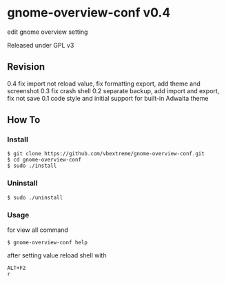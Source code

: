 # gnome-overview-conf v0.4
edit gnome overview setting</br>

Released under GPL v3

## Revision
0.4 fix import not reload value, fix formatting export, add theme and screenshot
0.3 fix crash shell
0.2 separate backup, add import and export, fix not save
0.1 code style and initial support for built-in Adwaita theme

## How To
### Install
```
$ git clone https://github.com/vbextreme/gnome-overview-conf.git
$ cd gnome-overview-conf
$ sudo ./install
```

### Uninstall
```
$ sudo ./uninstall
```

### Usage
for view all command</br>
```
$ gnome-overview-conf help
```
after setting value reload shell with</br>
```
ALT+F2 
r
``` 

